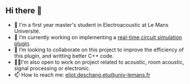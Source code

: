 ## Hi there 👋


- 🌱 I'm a first year master's student in Electroacoustic at Le Mans Université.
- 🔭 I’m currently working on implementing a [real-time circuit simulation plugin](https://github.com/eliot-des/CircuitLive).
- 👯 I’m looking to collaborate on this project to improve the efficiency of this plugin, and writting better C++ code.
- 🏋️‍♂️I'm also open to work on project related to acoustic, room acoustic, signal processing or electronic.
- 📫 How to reach me: eliot.deschang.etu@univ-lemans.fr

